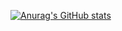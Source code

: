 [![Anurag's GitHub stats](https://github-readme-stats.vercel.app/api?username=1nkBlade)](https://github.com/anuraghazra/github-readme-stats)
